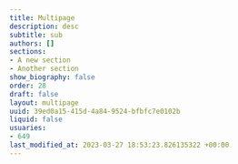 ```yaml
---
title: Multipage
description: desc
subtitle: sub
authors: []
sections:
- A new section
- Another section
show_biography: false
order: 28
draft: false
layout: multipage
uuid: 39ed0a15-415d-4a84-9524-bfbfc7e0102b
liquid: false
usuaries:
- 649
last_modified_at: 2023-03-27 18:53:23.826135322 +00:00
---
```


